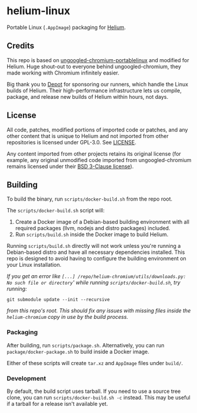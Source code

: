 # helium-linux
Portable Linux (`.AppImage`) packaging for [Helium](https://github.com/imputnet/helium-chromium).

## Credits
This repo is based on
[ungoogled-chromium-portablelinux](https://github.com/ungoogled-software/ungoogled-chromium-portablelinux)
and modified for Helium. Huge shout-out to everyone behind ungoogled-chromium,
they made working with Chromium infinitely easier.

Big thank you to [Depot](https://depot.dev/) for sponsoring our runners, which handle the Linux
builds of Helium. Their high-performance infrastructure lets us compile, package, and release
new builds of Helium within hours, not days.

## License
All code, patches, modified portions of imported code or patches, and
any other content that is unique to Helium and not imported from other
repositories is licensed under GPL-3.0. See [LICENSE](LICENSE).

Any content imported from other projects retains its original license (for
example, any original unmodified code imported from ungoogled-chromium remains
licensed under their [BSD 3-Clause license](LICENSE.ungoogled_chromium)).

## Building
To build the binary, run `scripts/docker-build.sh` from the repo root.

The `scripts/docker-build.sh` script will:
1. Create a Docker image of a Debian-based building environment with all required packages (llvm, nodejs and distro packages) included.
2. Run `scripts/build.sh` inside the Docker image to build Helium.

Running `scripts/build.sh` directly will not work unless you're running a Debian-based distro and have all necessary dependencies installed. This repo is designed to avoid having to configure the building environment on your Linux installation.

*If you get an error like `[...] /repo/helium-chromium/utils/downloads.py: No such file or directory`' while running `scripts/docker-build.sh`, try running:*
```
git submodule update --init --recursive
```
*from this repo's root. This should fix any issues with missing files inside the `helium-chromium` copy in use by the build process.*

### Packaging
After building, run `scripts/package.sh`. Alternatively, you can run `package/docker-package.sh` to build inside a Docker image.

Either of these scripts will create `tar.xz` and `AppImage` files under `build/`.

### Development
By default, the build script uses tarball. If you need to use a source tree clone, you can run `scripts/docker-build.sh -c` instead. This may be useful if a tarball for a release isn't available yet.
